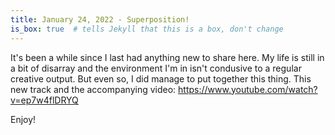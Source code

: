 ```yaml
---
title: January 24, 2022 - Superposition!
is_box: true  # tells Jekyll that this is a box, don't change
---
```

It's been a while since I last had anything new to share here. My life is still in a bit of disarray and the environment I'm in isn't condusive to a regular creative output. But even so, I did manage to put together this thing. This new track and the accompanying video: https://www.youtube.com/watch?v=ep7w4flDRYQ

Enjoy!
